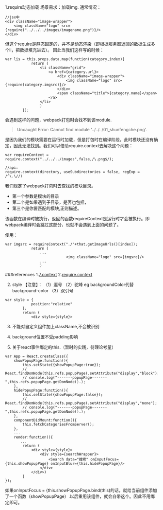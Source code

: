 1.require动态加载 
场景需求：加载img.
通常情况：
```
//jsx中
<div className="image-wrapper">
    <img className="logo" src={require("../../../images/imagename.png")}/>
</div>
```
但这个require是静态固定的，并不是动态渲染（即根据服务器返回的数据生成多个li，把数据填充进去）。
因此当我们这样写的时候：
```
var lis = this.props.data.map(function(category,index){
            return (
                <li className="grid">
                    <a href={category.url}>
                        <div className="image-wrapper">
                            <img className="logo" src={require(category.imgsrc)}/>
                        </div>
                        <span className="title">{category.name}</span>
                    </a>
                </li>
                )
        });
```
会遇到这样的问题，webpack打包时会找不到该module.

> Uncaught Error: Cannot find module '../../../01_shunfengche.png'.

是因为我们的模块需要在运行时加载，但是打包时在编译阶段，此时模块还没有确定，因此无法找到。我们可以借助require.context去解决这个问题：

```
var requireContext = require.context("../../../images",false,/\.png$/);

//api:
require.context(directory, useSubdirectories = false, regExp = /^\.\//)
```

我们规定了webpack打包时去查找的模块目录。

- 第一个参数是模块的目录
- 第二个是如果遇到子目录，是否也包括，
- 第三个是你要匹配的模块,正则描述。

该函数在编译时被执行，返回的函数requireContext是运行时才会被执行。即webpack编译时会跳过这部分，也就不会遇到上面的问题了。

使用：

```
var imgsrc = requireContext("./"+that.getImageUrls()[index]);
            return (
                ...
                            <img className="logo" src={imgsrc}/>
                ...
                )
```

###references
1.[7.context](http://www.cnblogs.com/Leo_wl/p/4862714.html)
2.[require.context](https://webpack.github.io/docs/context.html)


2. style 
【注意】：
（1）逗号
（2）驼峰 eg backgroundColor代替background-color
（3）双引号

```
var style = {
            position:"relative"
        };
        return (
            <div style={style}>
```


3. 不能对自定义组件加上className,不会被识别

4. background位置不受padding影响

5. 关于react事件绑定的this.（暂时的实践，待理论考量）

```
var App = React.createClass({
    showPopupPage:function(){
        this.setState({showPopupPage:true});
        // React.findDomNode(this.refs.popupPage).setAttribute("display","block");
        // console.log("-------popupPage-------",this.refs.popupPage.getDomNode().);
    },
    hidePopupPage:function(){
        this.setState({showPopupPage:false});
        // React.findDomNode(this.refs.popupPage).setAttribute("display","none");
        // console.log("-------popupPage-------",this.refs.popupPage.getDomNode().);
    },
    componentDidMount:function(){
        this.fetchCategoriesFromServer();
    },
    ...
    render:function(){
       ...
        return (
            <div style={style}>
                <div style={searchWrapper}>
                    <Search data="搜索" onInputFocus={this.showPopupPage} onInputBlur={this.hidePopupPage}/>
                </div>
            </div>)
        }
});
```
如果onInputFocus = {this.showPopupPage.bind(this)的话，就给当前组件添加了一个函数（showPopupPage）.以后重用该组件，就会自带这个。因此不用绑定即可。